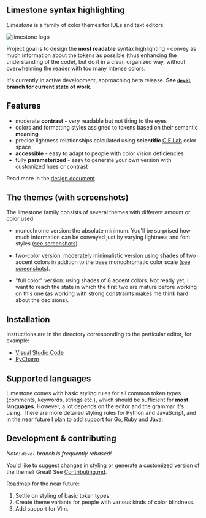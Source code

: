 Limestone syntax highlighting
-----------------------------

_Limestone_ is a family of color themes for IDEs and text editors.

![limestone logo](https://i.imgur.com/V6rZL00.png)

Project goal is to design the **most readable** syntax highlighting - convey as
much information about the tokens as possible (thus enhancing the understanding
of the code), but do it in a clear, organized way, without overwhelming the
reader with too many intense colors.

It's currently in active development, approaching beta release. **See
[`devel`](https://github.com/jan-warchol/monochrome-syntax/tree/devel) branch
for current state of work.**


Features
--------

- moderate **contrast** - very readable but not tiring to the eyes
- colors and formatting styles assigned to tokens based on
  their semantic **meaning**
- precise lightness relationships calculated using **scientific**
  [CIE Lab](http://en.wikipedia.org/wiki/Lab_color_space) color space
- **accessible** - easy to adapt to people with color vision deficiencies
- fully **parameterized** - easy to generate your own version
  with customized hues or contrast

Read more in the [design document](DESIGN.md).


The themes (with screenshots)
-----------------------------

The limestone family consists of several themes with different amount or color used:

- monochrome version: the absolute minimum. You'll be surprised how much
  information can be conveyed just by varying lightness and font styles
  ([see screenshots](screenshots.md#limestone-monochrome)).

- two-color version: moderately minimalistic version using shades of two accent
  colors in addition to the base monochromatic color scale ([see
  screenshots](screenshots.md#limestone-two-color)).

- "full color" version: using shades of 8 accent colors. Not ready yet, I want
  to reach the state in which the first two are mature before working on this
  one (as working with strong constraints makes me think hard about the
  decisions).


Installation
------------

Instructions are in the directory corresponding to the particular editor, for
example:

- [Visual Studio Code](vscode/)
- [PyCharm](pycharm/)


Supported languages
-------------------

Limestone comes with basic styling rules for all common token types (comments,
keywords, strings etc.), which should be sufficient for **most languages**.
However, a lot depends on the editor and the grammar it's using. There are more
detailed styling rules for Python and JavaScript, and in the near future I plan
to add support for Go, Ruby and Java.


Development & contributing
--------------------------

_Note: `devel` branch is frequently rebased!_

You'd like to suggest changes in styling or generate a customized version of
the theme? Great! See [Contributing.md](CONTRIBUTING.md).

Roadmap for the near future:

1. Settle on styling of basic token types.
1. Create theme variants for people with various kinds of color blindness.
1. Add support for Vim.
